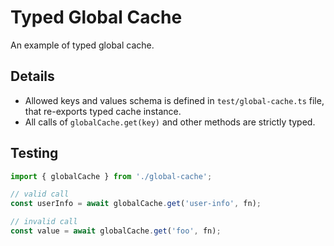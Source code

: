 # Typed Global Cache

An example of typed global cache.

## Details
- Allowed keys and values schema is defined in `test/global-cache.ts` file, that re-exports typed cache instance.
- All calls of `globalCache.get(key)` and other methods are strictly typed. 

## Testing

```ts
import { globalCache } from './global-cache';

// valid call
const userInfo = await globalCache.get('user-info', fn);

// invalid call
const value = await globalCache.get('foo', fn);
```
